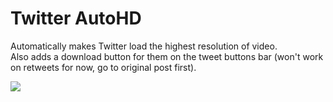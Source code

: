 # Twitter AutoHD
Automatically makes Twitter load the highest resolution of video.<br/>
Also adds a download button for them on the tweet buttons bar (won't work on retweets for now, go to original post first).

<img src="https://i.gyazo.com/3ef79354c0f4ef8b0a8106d377501cc4.gif"/>
